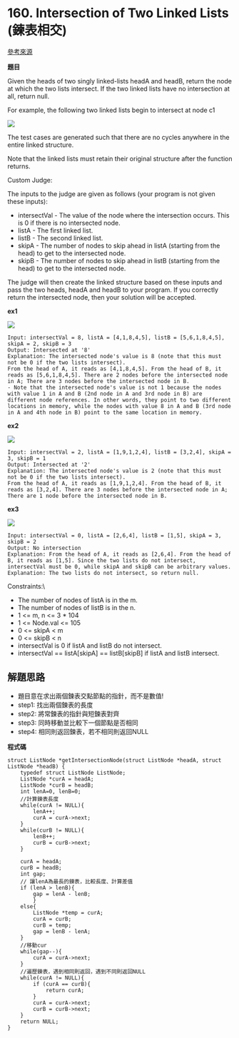 # 160. Intersection of Two Linked Lists (鍊表相交)

[參考來源](https://github.com/youngyangyang04/leetcode-master/blob/master/problems/%E9%9D%A2%E8%AF%95%E9%A2%9802.07.%E9%93%BE%E8%A1%A8%E7%9B%B8%E4%BA%A4.md)

**題目**

Given the heads of two singly linked-lists headA and headB, return the node at which the two lists intersect. If the two linked lists have no intersection at all, return null.

For example, the following two linked lists begin to intersect at node c1

![](https://assets.leetcode.com/uploads/2021/03/05/160_statement.png)

The test cases are generated such that there are no cycles anywhere in the entire linked structure.

Note that the linked lists must retain their original structure after the function returns.

Custom Judge:

The inputs to the judge are given as follows (your program is not given these inputs):

- intersectVal - The value of the node where the intersection occurs. This is 0 if there is no intersected node.
- listA - The first linked list.
- listB - The second linked list.
- skipA - The number of nodes to skip ahead in listA (starting from the head) to get to the intersected node.
- skipB - The number of nodes to skip ahead in listB (starting from the head) to get to the intersected node.

The judge will then create the linked structure based on these inputs and pass the two heads, headA and headB to your program. If you correctly return the intersected node, then your solution will be accepted.


**ex1**

![](https://assets.leetcode.com/uploads/2021/03/05/160_example_1_1.png)

    Input: intersectVal = 8, listA = [4,1,8,4,5], listB = [5,6,1,8,4,5], skipA = 2, skipB = 3
    Output: Intersected at '8'
    Explanation: The intersected node's value is 8 (note that this must not be 0 if the two lists intersect).
    From the head of A, it reads as [4,1,8,4,5]. From the head of B, it reads as [5,6,1,8,4,5]. There are 2 nodes before the intersected node in A; There are 3 nodes before the intersected node in B.
    - Note that the intersected node's value is not 1 because the nodes with value 1 in A and B (2nd node in A and 3rd node in B) are different node references. In other words, they point to two different locations in memory, while the nodes with value 8 in A and B (3rd node in A and 4th node in B) point to the same location in memory.

**ex2**

![](https://assets.leetcode.com/uploads/2021/03/05/160_example_2.png)

    Input: intersectVal = 2, listA = [1,9,1,2,4], listB = [3,2,4], skipA = 3, skipB = 1
    Output: Intersected at '2'
    Explanation: The intersected node's value is 2 (note that this must not be 0 if the two lists intersect).
    From the head of A, it reads as [1,9,1,2,4]. From the head of B, it reads as [3,2,4]. There are 3 nodes before the intersected node in A; There are 1 node before the intersected node in B.

**ex3**

![](https://assets.leetcode.com/uploads/2021/03/05/160_example_3.png)

    Input: intersectVal = 0, listA = [2,6,4], listB = [1,5], skipA = 3, skipB = 2
    Output: No intersection
    Explanation: From the head of A, it reads as [2,6,4]. From the head of B, it reads as [1,5]. Since the two lists do not intersect, intersectVal must be 0, while skipA and skipB can be arbitrary values.
    Explanation: The two lists do not intersect, so return null.

Constraints:\
- The number of nodes of listA is in the m.
- The number of nodes of listB is in the n.
- 1 <= m, n <= 3 * 104
- 1 <= Node.val <= 105
- 0 <= skipA < m
- 0 <= skipB < n
- intersectVal is 0 if listA and listB do not intersect.
- intersectVal == listA[skipA] == listB[skipB] if listA and listB intersect.
 
 ## 解題思路

- 題目意在求出兩個鍊表交點節點的指針，而不是數值!
- step1: 找出兩個鍊表的長度
- step2: 將常鍊表的指針與短鍊表對齊
- step3: 同時移動並比較下一個節點是否相同
- step4: 相同則返回鍊表，若不相同則返回NULL

**程式碼**

    struct ListNode *getIntersectionNode(struct ListNode *headA, struct ListNode *headB) {
        typedef struct ListNode ListNode;
        ListNode *curA = headA;
        ListNode *curB = headB;
        int lenA=0, lenB=0;
        //計算鍊表長度
        while(curA != NULL){
            lenA++;
            curA = curA->next;
        }
        while(curB != NULL){
            lenB++;
            curB = curB->next;
        }
        
        curA = headA;
        curB = headB;
        int gap;
        // 讓lenA為最長的鍊表，比較長度、計算差值
        if (lenA > lenB){
            gap = lenA - lenB;
            }
        else{
            ListNode *temp = curA;
            curA = curB;
            curB = temp;
            gap = lenB - lenA;
        }
        //移動cur
        while(gap--){
            curA = curA->next;
        }
        //遍歷鍊表，遇到相同則返回，遇到不同則返回NULL
        while(curA != NULL){
            if (curA == curB){
                return curA;
            }
            curA = curA->next;
            curB = curB->next;
        }
        return NULL;
    }
